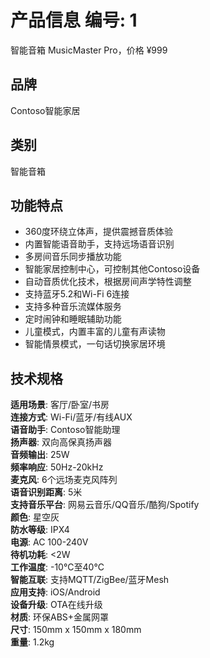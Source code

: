 # 产品信息 编号: 1
智能音箱 MusicMaster Pro，价格 ¥999

## 品牌
Contoso智能家居

## 类别
智能音箱

## 功能特点
- 360度环绕立体声，提供震撼音质体验
- 内置智能语音助手，支持远场语音识别
- 多房间音乐同步播放功能
- 智能家居控制中心，可控制其他Contoso设备
- 自动音质优化技术，根据房间声学特性调整
- 支持蓝牙5.2和Wi-Fi 6连接
- 支持多种音乐流媒体服务
- 定时闹钟和睡眠辅助功能
- 儿童模式，内置丰富的儿童有声读物
- 智能情景模式，一句话切换家居环境

## 技术规格
**适用场景**: 客厅/卧室/书房  
**连接方式**: Wi-Fi/蓝牙/有线AUX  
**语音助手**: Contoso智能助理  
**扬声器**: 双向高保真扬声器  
**音频输出**: 25W  
**频率响应**: 50Hz-20kHz  
**麦克风**: 6个远场麦克风阵列  
**语音识别距离**: 5米  
**支持音乐平台**: 网易云音乐/QQ音乐/酷狗/Spotify  
**颜色**: 星空灰  
**防水等级**: IPX4  
**电源**: AC 100-240V  
**待机功耗**: <2W  
**工作温度**: -10°C至40°C  
**智能互联**: 支持MQTT/ZigBee/蓝牙Mesh  
**应用支持**: iOS/Android  
**设备升级**: OTA在线升级  
**材质**: 环保ABS+金属网罩  
**尺寸**: 150mm x 150mm x 180mm  
**重量**: 1.2kg